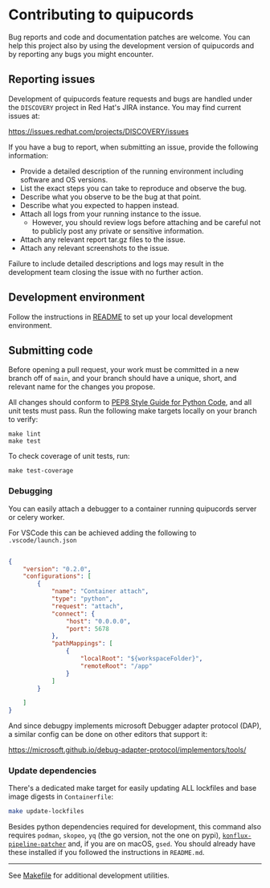 # Contributing to quipucords

Bug reports and code and documentation patches are welcome. You can
help this project also by using the development version of quipucords
and by reporting any bugs you might encounter.

## Reporting issues

Development of quipucords feature requests and bugs are handled under the `DISCOVERY` project in Red Hat's JIRA instance. You may find current issues at:

https://issues.redhat.com/projects/DISCOVERY/issues

If you have a bug to report, when submitting an issue, provide the following information:

* Provide a detailed description of the running environment including software and OS versions.
* List the exact steps you can take to reproduce and observe the bug.
* Describe what you observe to be the bug at that point.
* Describe what you expected to happen instead.
* Attach all logs from your running instance to the issue.
    * However, you should review logs before attaching and be careful not to publicly post any private or sensitive information.
* Attach any relevant report tar.gz files to the issue.
* Attach any relevant screenshots to the issue.

Failure to include detailed descriptions and logs may result in the development team closing the issue with no further action.

## Development environment

Follow the instructions in [README](README.md) to set up your local development environment.

## Submitting code

Before opening a pull request, your work must be committed in a new branch off of `main`, and your branch should have a unique, short, and relevant name for the changes you propose.

All changes should conform to [PEP8 Style Guide for Python Code](http://python.org/dev/peps/pep-0008/), and all unit tests must pass. Run the following make targets locally on your branch to verify:

```
make lint
make test
```

To check coverage of unit tests, run:

```
make test-coverage
```

### Debugging

You can easily attach a debugger to a container running quipucords server or celery worker.

For VSCode this can be achieved adding the following to `.vscode/launch.json`

```json

{
    "version": "0.2.0",
    "configurations": [
        {
            "name": "Container attach",
            "type": "python",
            "request": "attach",
            "connect": {
                "host": "0.0.0.0",
                "port": 5678
            },
            "pathMappings": [
                {
                    "localRoot": "${workspaceFolder}",
                    "remoteRoot": "/app"
                }
            ]
        }

    ]
}
```

And since debugpy implements microsoft Debugger adapter protocol (DAP), a similar
config can be done on other editors that support it:

https://microsoft.github.io/debug-adapter-protocol/implementors/tools/

### Update dependencies

There's a dedicated make target for easily updating ALL lockfiles and base image digests in `Containerfile`:

```sh
make update-lockfiles
```

Besides python dependencies required for development, this command also requires `podman`, `skopeo`, `yq` (the go version, not the one on pypi),
[`konflux-pipeline-patcher`](https://github.com/simonbaird/konflux-pipeline-patcher) and, if you are on macOS, `gsed`. You should already have these installed if you followed the instructions in `README.md`.

-----

See [Makefile](Makefile) for additional development utilities.
